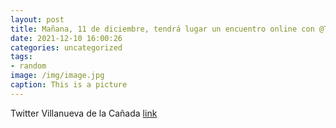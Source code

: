 ```yaml
---
layout: post
title: Mañana, 11 de diciembre, tendrá lugar un encuentro online con @TheCityofLCF para conocer las tradiciones y dulces navideños en a...
date: 2021-12-10 16:00:26
categories: uncategorized
tags:
- random
image: /img/image.jpg
caption: This is a picture
---
```

Twitter Villanueva de la Cañada [link](https://twitter.com/AytoVDLCanada/status/1469305151466971139)
